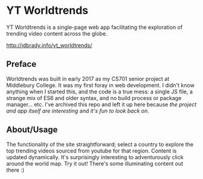 # YT Worldtrends
YT Worldtrends is a single-page web app facilitating the exploration of trending video content across the globe.

http://jdbrady.info/yt_worldtrends/

## Preface 
Worldtrends was built in early 2017 as my CS701 senior project at Middlebury College. It was my first foray in web development. I didn't know anything when I started this, and the code is a true mess: a single JS file, a strange mix of ES6 and older syntax, and no build process or package manager... etc. I've archived this repo and left it up here because *the project and app itself are interesting* and *it's fun to look back on*.

## About/Usage
The functionality of the site straightforward; select a country to explore the top trending videos sourced from youtube for that region. Content is updated dynamically. It's surprisingly interesting to adventurously click around the world map. Try it out! There's some illuminating content out there :)
